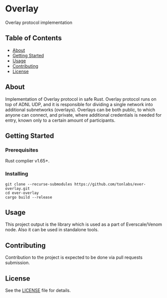 # Overlay

Overlay protocol implementation

## Table of Contents

- [About](#about)
- [Getting Started](#getting-started)
- [Usage](#usage)
- [Contributing](#contributing)
- [License](#license)

## About

Implementation of Overlay protocol in safe Rust. Overlay protocol runs on top of ADNL UDP, and it is responsible for dividing a single network into additional subnetworks (overlays). Overlays can be both public, to which anyone can connect, and private, where additional credentials is needed for entry, known only to a certain amount of participants.

## Getting Started

### Prerequisites

Rust complier v1.65+.

### Installing

```
git clone --recurse-submodules https://github.com/tonlabs/ever-overlay.git
cd ever-overlay
cargo build --release
```

## Usage

This project output is the library which is used as a part of Everscale/Venom node. Also it can be used in standalone tools.

## Contributing

Contribution to the project is expected to be done via pull requests submission.

## License

See the [LICENSE](LICENSE) file for details.
